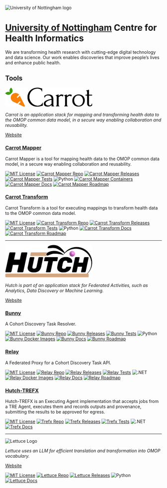 ![University of Nottingham logo](https://avatars.githubusercontent.com/u/110397571?s=88 "University of Nottingham")
# [University of Nottingham](https://nottingham.ac.uk) Centre for Health Informatics

We are transforming health research with cutting-edge digital technology and data science. Our work enables discoveries that improve people’s lives and enhance public health. 

## Tools

<p align="left">
  <a href="https://carrot.ac.uk/" target="_blank">
  <picture>
    <source media="(prefers-color-scheme: dark)" srcset="https://raw.githubusercontent.com/Health-Informatics-UoN/carrot/main/images/logo-primary.png">
    <img alt="Carrot Logo" src="https://raw.githubusercontent.com/Health-Informatics-UoN/carrot/main/images/logo-primary.png" width="280"/>
  </picture>
  </a>
</p>

<em>Carrot is an application stack for mapping and transforming health data to the OMOP common data model, in a secure way enabling collaboration and reusability.</em>

[Website](https://carrot.ac.uk/)

### [Carrot Mapper][carrot-mapper-repo]

Carrot Mapper is a tool for mapping health data to the OMOP common data model, in a secure way enabling collaboration and reusability.

[![MIT License][license-badge]][carrot-mapper-repo]
[![Carrot Mapper Repo][github-badge]][carrot-mapper-repo]
[![Carrot Mapper Releases][carrot-mapper-releases-badge]][carrot-mapper-releases]
[![Carrot Mapper Tests][carrot-mapper-tests-badge]][carrot-mapper-tests]
![Python][python-badge]
[![Carrot Mapper Containers][docker-badge]][carrot-mapper-containers]
[![Carrot Mapper Docs][docs-badge]][carrot-mapper-docs]
[![Carrot Mapper Roadmap][roadmap-badge]][carrot-roadmap]

### [Carrot Transform][carrot-transform-repo]

Carrot Transform is a tool for executing mappings to transform health data to the OMOP common data model.

[![MIT License][license-badge]][carrot-Transform-repo]
[![Carrot Transform Repo][github-badge]][carrot-Transform-repo]
[![Carrot Transform Releases][carrot-Transform-releases-badge]][carrot-Transform-releases]
[![Carrot Transform Tests][carrot-Transform-tests-badge]][carrot-Transform-tests]
![Python][python-badge]
[![Carrot Transform Docs][docs-badge]][carrot-Transform-docs]
[![Carrot Transform Roadmap][roadmap-badge]][carrot-roadmap]

[carrot-mapper-repo]: https://github.com/Health-Informatics-UoN/carrot-mapper
[carrot-mapper-docs]: https://carrot.ac.uk/mapper
[carrot-mapper-containers]: https://github.com/orgs/Health-Informatics-UoN/packages?tab=packages&q=carrot
[carrot-mapper-releases]: https://github.com/Health-Informatics-UoN/carrot-mapper/releases
[carrot-mapper-tests]: https://github.com/Health-Informatics-UoN/Carrot-Mapper/actions/workflows/test.yml
[carrot-mapper-releases-badge]: https://img.shields.io/github/v/tag/Health-Informatics-UoN/carrot-mapper
[carrot-mapper-tests-badge]: https://github.com/Health-Informatics-UoN/Carrot-Mapper/actions/workflows/test.yml/badge.svg
[carrot-roadmap]: https://github.com/orgs/Health-Informatics-UoN/projects/13/views/19

[carrot-transform-repo]: https://github.com/Health-Informatics-UoN/carrot-transform
[carrot-transform-docs]: https://carrot.ac.uk/transform
[carrot-transform-releases]: https://github.com/Health-Informatics-UoN/carrot-transform/releases
[carrot-transform-tests]: https://github.com/Health-Informatics-UoN/carrot-transform/actions/workflows/pypi.publish.yml
[carrot-transform-releases-badge]: https://img.shields.io/github/v/tag/Health-Informatics-UoN/carrot-transform
[carrot-transform-tests-badge]: https://github.com/Health-Informatics-UoN/carrot-transform/actions/workflows/pypi.publish.yml/badge.svg

---

<p align="left">
  <picture>
    <img alt="Hutch Logo" src="https://raw.githubusercontent.com/Health-Informatics-UoN/hutch/refs/heads/main/website/public/images/hutch-logo-colour.svg" width="280"/>
  </picture>
</p>

<em>Hutch is part of an application stack for Federated Activities, such as Analytics, Data Discovery or Machine Learning.</em>

[Website][bunny-docs]

### [Bunny][bunny-repo]

A Cohort Discovery Task Resolver.

[![MIT License][license-badge]][bunny-repo]
[![Bunny Repo][github-badge]][bunny-repo]
[![Bunny Releases][bunny-releases-badge]][bunny-releases]
[![Bunny Tests][bunny-tests-badge]][bunny-tests]
![Python][python-badge]
[![Bunny Docker Images][docker-badge]][bunny-containers]
[![Bunny Docs][docs-badge]][bunny-docs]
[![Bunny Roadmap][roadmap-badge]][hutch-roadmap]

### [Relay][relay-repo]

A Federated Proxy for a Cohort Discovery Task API.

[![MIT License][license-badge]][relay-repo]
[![Relay Repo][github-badge]][relay-repo]
[![Relay Releases][relay-releases-badge]][relay-releases]
[![Relay Tests][relay-tests-badge]][relay-tests]
![.NET][dotnet-badge]
[![Relay Docker Images][docker-badge]][relay-containers]
[![Relay Docs][docs-badge]][relay-docs]
[![Relay Roadmap][roadmap-badge]][hutch-roadmap]

### [Hutch-TREFX][trefx-repo]

Hutch-TREFX is an Executing Agent implementation that accepts jobs from a TRE Agent, executes them and records outputs and provenance, submitting the results to be approved for egress.

[![MIT License][license-badge]][trefx-repo]
[![Trefx Repo][github-badge]][trefx-repo]
[![Trefx Releases][trefx-releases-badge]][trefx-releases]
[![Trefx Tests][trefx-tests-badge]][trefx-tests]
![.NET][dotnet-badge]
[![Trefx Docs][docs-badge]][trefx-docs]

[bunny-repo]: https://github.com/Health-Informatics-UoN/hutch-bunny
[bunny-docs]: https://health-informatics-uon.github.io/hutch/bunny
[bunny-containers]: https://github.com/Health-Informatics-UoN/hutch-bunny/pkgs/container/hutch%2Fbunny
[bunny-releases]: https://github.com/Health-Informatics-UoN/hutch-bunny/releases
[bunny-tests]: https://github.com/Health-Informatics-UoN/hutch-bunny/actions/workflows/check.run-tests.yml 
[bunny-releases-badge]: https://img.shields.io/github/v/tag/Health-Informatics-UoN/hutch-bunny
[bunny-tests-badge]: https://github.com/Health-Informatics-UoN/hutch-bunny/actions/workflows/check.run-tests.yml/badge.svg
[hutch-roadmap]: https://github.com/orgs/Health-Informatics-UoN/projects/1/views/15 

[relay-repo]: https://github.com/Health-Informatics-UoN/hutch-relay
[relay-docs]: https://health-informatics-uon.github.io/hutch/relay
[relay-containers]: https://github.com/Health-Informatics-UoN/hutch-relay/pkgs/container/hutch%2Frelay
[relay-releases]: https://github.com/Health-Informatics-UoN/hutch-relay/releases
[relay-tests]: https://github.com/Health-Informatics-UoN/hutch-relay/actions/workflows/check.relay.build-test.yml
[relay-releases-badge]: https://img.shields.io/github/v/tag/Health-Informatics-UoN/hutch-relay
[relay-tests-badge]: https://github.com/Health-Informatics-UoN/hutch-relay/actions/workflows/check.relay.build-test.yml/badge.svg

[trefx-repo]: https://github.com/Health-Informatics-UoN/hutch-trefx
[trefx-docs]: https://health-informatics-uon.github.io/hutch-trefx/
[trefx-releases]: https://github.com/Health-Informatics-UoN/hutch-trefx/releases
[trefx-releases-badge]: https://img.shields.io/github/v/tag/Health-Informatics-UoN/hutch-trefx
[trefx-tests]: https://github.com/Health-Informatics-UoN/hutch-trefx/actions/workflows/build.HutchAgent.yml
[trefx-tests-badge]: https://github.com/Health-Informatics-UoN/hutch-trefx/actions/workflows/build.HutchAgent.yml/badge.svg

---

<p>
  <picture>
    <img alt="Lettuce Logo" src="https://health-informatics-uon.github.io/lettuce/_next/static/media/lettuce-logo.945352bb.svg" width="280"/>
  </picture>
</p>

<em>
Lettuce uses an LLM for efficient translation and transformation into OMOP vocabulary.
</em>


[Website][lettuce-docs]

[![MIT License][license-badge]][lettuce-repo]
[![Lettuce Repo][github-badge]][lettuce-repo]
[![Lettuce Releases][lettuce-releases-badge]][lettuce-releases]
![Python][python-badge]
[![Lettuce Docs][docs-badge]][lettuce-docs]


[lettuce-repo]: https://github.com/Health-Informatics-UoN/lettuce
[lettuce-docs]: https://health-informatics-uon.github.io/lettuce/
[lettuce-releases]: https://github.com/Health-Informatics-UoN/lettuce/releases
[lettuce-releases-badge]: https://img.shields.io/github/v/tag/Health-Informatics-UoN/lettuce

[license-badge]: https://img.shields.io/github/license/health-informatics-uon/hutch-bunny.svg
[dotnet-badge]: https://img.shields.io/badge/.NET-5C2D91?style=flat-square&logo=.net&logoColor=white
[python-badge]: https://img.shields.io/badge/Python-3776AB?style=flat-square&logo=python&logoColor=white
[docker-badge]: https://img.shields.io/badge/docker-%230db7ed.svg?style=flat-square&logo=docker&logoColor=white
[docs-badge]: https://img.shields.io/badge/docs-black?style=flat-square&labelColor=%23222
[roadmap-badge]: https://img.shields.io/badge/roadmap-blue?style=flat-square&labelColor=%230066cc
[github-badge]: https://img.shields.io/badge/github-black?style=flat-square&logo=github&logoColor=white
